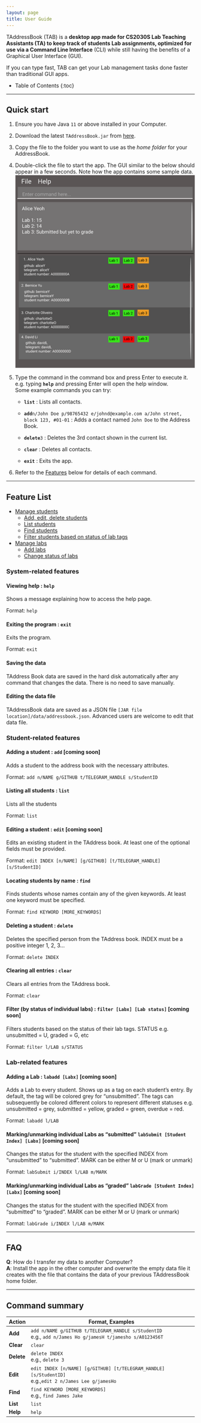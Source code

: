 ```yaml
---
layout: page
title: User Guide
---
```


TAddressBook (TAB) is a **desktop app made for CS2030S Lab Teaching Assistants (TA) to keep track of students Lab assignments, optimized for use via a Command Line Interface** (CLI) while still having the benefits of a Graphical User Interface (GUI).

If you can type fast, TAB can get your Lab management tasks done faster than traditional GUI apps.

* Table of Contents
{:toc}

--------------------------------------------------------------------------------------------------------------------

## Quick start

1. Ensure you have Java `11` or above installed in your Computer.

1. Download the latest `TAddressBook.jar` from [here](https://github.com/AY2122S2-CS2103-F10-1/tp/releases).

1. Copy the file to the folder you want to use as the _home folder_ for your AddressBook.

1. Double-click the file to start the app. The GUI similar to the below should appear in a few seconds. Note how the app contains some sample data.<br>
   ![Ui](images/Ui.png)

1. Type the command in the command box and press Enter to execute it. e.g. typing **`help`** and pressing Enter will open the help window.<br>
   Some example commands you can try:

   * **`list`** : Lists all contacts.

   * **`add`**`n/John Doe p/98765432 e/johnd@example.com a/John street, block 123, #01-01` : Adds a contact named `John Doe` to the Address Book.

   * **`delete`**`3` : Deletes the 3rd contact shown in the current list.

   * **`clear`** : Deletes all contacts.

   * **`exit`** : Exits the app.

1. Refer to the [Features](#feature-list) below for details of each command.

--------------------------------------------------------------------------------------------------------------------
## Feature List
- [Manage students](#student-related-features)
    - [Add, edit, delete students](#adding-a-student--add-coming-soon)
    - [List students](#listing-all-students--list)
    - [Find students](#locating-students-by-name--find)
    - [Filter students based on status of lab tags](#filter-by-status-of-individual-labs--filter-labx-lab-status-coming-soon)
- [Manage labs](#lab-related-features)
    - [Add labs](#adding-a-lab--labadd-labx-coming-soon)
    - [Change status of labs](#markingunmarking-individual-labs-as-graded-labgrade-student-index-labx-coming-soon)

### System-related features

#### Viewing help : `help`
Shows a message explaining how to access the help page.

Format: `help`

#### Exiting the program : `exit`
Exits the program.

Format: `exit`

#### Saving the data
TAddress Book data are saved in the hard disk automatically after any command that changes the data. There is no need to save manually.

#### Editing the data file
TAddressBook data are saved as a JSON file `[JAR file location]/data/addressbook.json`. Advanced users are welcome to edit that data file.

### Student-related features

#### Adding a student : `add` [coming soon]
Adds a student to the address book with the necessary attributes.

Format: `add n/NAME g/GITHUB t/TELEGRAM_HANDLE s/StudentID`

#### Listing all students : `list`
Lists all the students

Format: `list`

#### Editing a student : `edit` [coming soon]
Edits an existing student in the TAddress book. At least one of the optional fields must be provided.

Format: `edit INDEX [n/NAME] [g/GITHUB] [t/TELEGRAM_HANDLE] [s/StudentID]`

#### Locating students by name : `find`
Finds students whose names contain any of the given keywords. At least one keyword must be specified.

Format: `find KEYWORD [MORE_KEYWORDS]`

#### Deleting a student : `delete`
Deletes the specified person from the TAddress book. INDEX must be a positive integer 1, 2, 3...

Format: `delete INDEX`

#### Clearing all entries : `clear`
Clears all entries from the TAddress book.

Format: `clear`

#### Filter (by status of individual labs) : `filter [Labx] [Lab status]` [coming soon]
Filters students based on the status of their lab tags. STATUS e.g. unsubmitted = U, graded = G, etc

Format: `filter l/LAB s/STATUS`

### Lab-related features

#### Adding a Lab : `labadd [Labx]` [coming soon]
Adds a Lab to every student. Shows up as a tag on each student’s entry.
By default, the tag will be colored grey for “unsubmitted”. The tags can subsequently be colored different colors to represent different statuses e.g. unsubmitted = grey, submitted = yellow, graded = green, overdue = red.

Format: `labadd l/LAB`

#### Marking/unmarking individual Labs as “submitted” `labSubmit [Student Index] [Labx]` [coming soon]
Changes the status for the student with the specified INDEX from “unsubmitted” to “submitted”.  MARK can be either M or U (mark or unmark)

Format: `labSubmit i/INDEX l/LAB m/MARK`

#### Marking/unmarking individual Labs as “graded” `labGrade [Student Index] [Labx]` [coming soon]
Changes the status for the student with the specified INDEX from “submitted” to “graded”.
MARK can be either M or U (mark or unmark)

Format: `labGrade i/INDEX l/LAB m/MARK`

--------------------------------------------------------------------------------------------------------------------
## FAQ

**Q**: How do I transfer my data to another Computer?<br>
**A**: Install the app in the other computer and overwrite the empty data file it creates with the file that contains the data of your previous TAddressBook home folder.

--------------------------------------------------------------------------------------------------------------------

## Command summary

Action | Format, Examples
--------|------------------
**Add** | `add n/NAME g/GITHUB t/TELEGRAM_HANDLE s/StudentID` <br> e.g., `add n/James Ho g/jamesH t/jamesho s/A0123456T`
**Clear** | `clear`
**Delete** | `delete INDEX`<br> e.g., `delete 3`
**Edit** | `edit INDEX [n/NAME] [g/GITHUB] [t/TELEGRAM_HANDLE] [s/StudentID]`<br> e.g.,`edit 2 n/James Lee g/jamesHo`
**Find** | `find KEYWORD [MORE_KEYWORDS]`<br> e.g., `find James Jake`
**List** | `list`
**Help** | `help`
